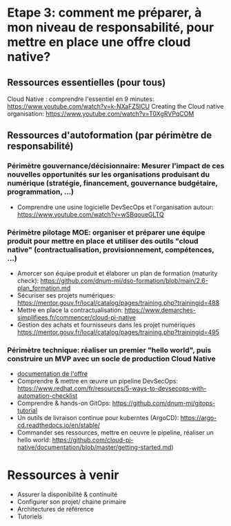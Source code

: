 # Etape 3: comment me préparer, à mon niveau de responsabilité, pour mettre en place une offre cloud native?

## Ressources essentielles (pour tous)
Cloud Native : comprendre l'essentiel en 9 minutes: https://www.youtube.com/watch?v=k-NXaFZ5lCU
Creating the Cloud native organisation: https://www.youtube.com/watch?v=T0XgRVPqCOM

## Ressources d'autoformation (par périmètre de responsabilité)

### Périmètre gouvernance/décisionnaire: Mesurer l'impact de ces nouvelles opportunités sur les organisations produisant du numérique (stratégie, financement, gouvernance budgétaire, programmation, ...)
- Comprendre une usine logicielle DevSecOps et l'organisation autour: https://www.youtube.com/watch?v=wSBqoueGLTQ

### Périmètre pilotage MOE: organiser et préparer une équipe produit pour mettre en place et utiliser des outils "cloud native" (contractualisation, provisionnement, compétences, ...)
- Amorcer son équipe produit et élaborer un plan de formation (maturity check): https://github.com/dnum-mi/dso-formation/blob/main/2.6-plan_formation.md
- Sécuriser ses projets numériques: https://mentor.gouv.fr/local/catalog/pages/training.php?trainingid=488
- Mettre en place la contractualisation: https://www.demarches-simplifiees.fr/commencer/cloud-pi-native
- Gestion des achats et fournisseurs dans les projet numériques	https://mentor.gouv.fr/local/catalog/pages/training.php?trainingid=495

### Périmètre technique: réaliser un premier "hello world", puis construire un MVP avec un socle de production Cloud Native
- [documentation de l'offre](https://github.com/cloud-pi-native/documentation)
- Comprendre & mettre en œuvre un pipeline DevSecOps: https://www.redhat.com/fr/resources/5-ways-to-devsecops-with-automation-checklist
- Comprendre & hands-on GitOps: https://github.com/dnum-mi/gitops-tutorial
- Un outils de livraison continue pour kuberntes (ArgoCD): https://argo-cd.readthedocs.io/en/stable/
- Commander ses ressources, mettre en oeuvre le pipeline, réaliser un hello world: https://github.com/cloud-pi-native/documentation/blob/master/getting-started.md)

# Ressources à venir
- Assurer la disponibilité & continuité
- Configurer son projet/ chaine primaire 
- Architectures de référence
- Tutoriels

